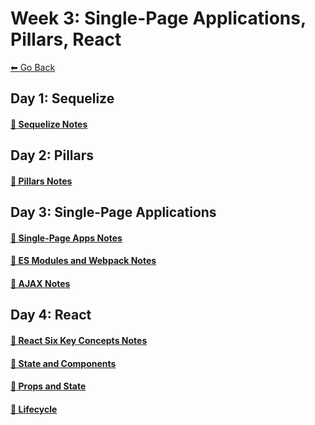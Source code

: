 # Week 3: Single-Page Applications, Pillars, React
[⬅ Go Back](../README.md)

## Day 1: Sequelize
#### [🔗 Sequelize Notes](./day-10-sequelize/day-10.md)

## Day 2: Pillars
#### [🔗 Pillars Notes](./day-11-pillars/pillars-notes.md)

## Day 3: Single-Page Applications
#### [🔗 Single-Page Apps Notes](./day-12-single-page-applications/single-page-apps.md)
#### [🔗 ES Modules and Webpack Notes](./day-12-single-page-applications/es-modules.md)
#### [🔗 AJAX Notes](./day-12-single-page-applications/ajax.md)

## Day 4: React
#### [🔗 React Six Key Concepts Notes](./day-13-react/react-six-key-concepts.md)
#### [🔗 State and Components](./day-13-react/react-state-components.md)
#### [🔗 Props and State](./day-13-react/react-props-state.md)
#### [🔗 Lifecycle](./day-13-react/react-lifecycle.md)